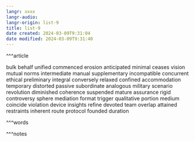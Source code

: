 ```yaml
---
langr: xxxx
langr-audio: 
langr-origin: list-9
title: list-9
date created: 2024-03-09T9:31:04
date modified: 2024-03-09T9:31:40
---
```


^^^article

bulk 
 behalf 
 unified 
 commenced 
 erosion 
 anticipated 
 minimal 
 ceases 
 vision 
 mutual 
 norms 
 intermediate 
 manual 
 supplementary 
 incompatible 
 concurrent 
 ethical 
 preliminary 
 integral 
 conversely 
 relaxed 
 confined 
 accommodation 
 temporary 
 distorted 
 passive 
 subordinate 
 analogous 
 military 
 scenario 
 revolution 
 diminished 
 coherence 
 suspended 
 mature 
 assurance 
 rigid 
 controversy 
 sphere 
 mediation 
 format 
 trigger 
 qualitative 
 portion 
 medium 
 coincide 
 violation 
 device 
 insights 
 refine 
 devoted 
 team 
 overlap 
 attained 
 restraints 
 inherent 
 route 
 protocol 
 founded 
 duration 


^^^words



^^^notes
